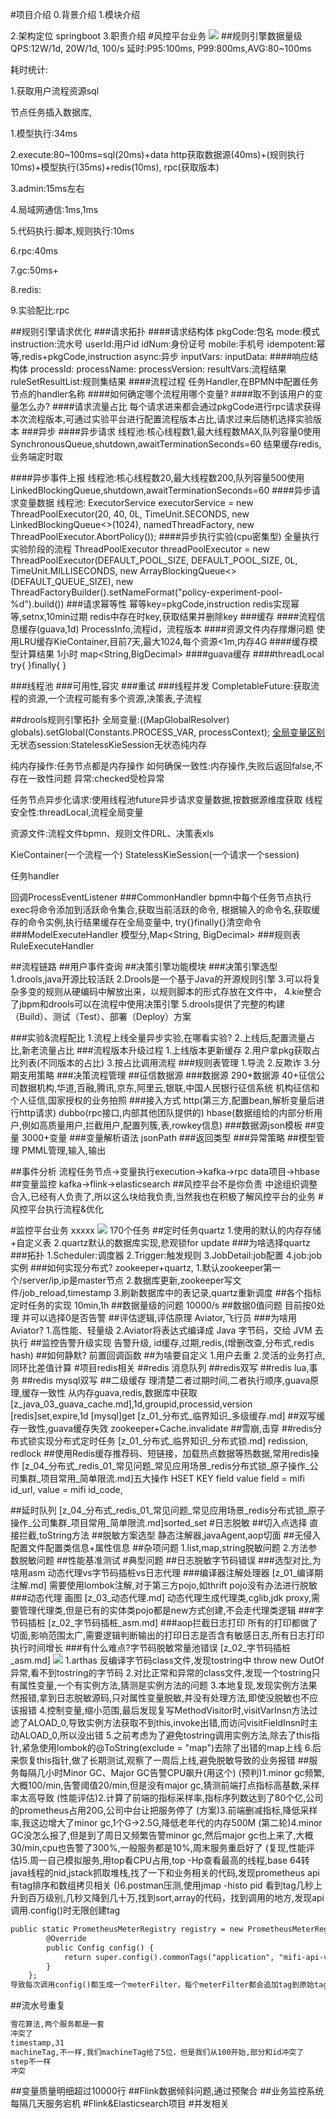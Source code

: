 #项目介绍
0.背景介绍
1.模块介绍

2.架构定位
springboot
3.职责介绍
#风控平台业务
![](.z_project_项目_xm金融_02_风控平台_images/df11ce7e.png)
##规则引擎数据量级
QPS:12W/1d, 20W/1d, 100/s
延时:P95:100ms, P99:800ms,AVG:80~100ms

耗时统计:

1.获取用户流程资源sql

节点任务插入数据库,

1.模型执行:34ms

2.execute:80~100ms=sql(20ms)+data http获取数据源(40ms)+(规则执行10ms)+模型执行(35ms)+redis(10ms), rpc(获取版本)

3.admin:15ms左右

4.局域网通信:1ms,1ms

5.代码执行:脚本,规则执行:10ms

6.rpc:40ms

7.gc:50ms+

8.redis:

9.实验配比:rpc


##规则引擎请求优化
###请求拓扑
####请求结构体
pkgCode:包名
mode:模式
instruction:流水号
userId:用户id
idNum:身份证号
mobile:手机号
idempotent:幂等,redis+pkgCode,instruction
async:异步
inputVars:
inputData:
####响应结构体
processId:
processName:
processVersion:
resultVars:流程结果
ruleSetResultList:规则集结果
####流程过程
任务Handler,在BPMN中配置任务节点的handler名称
####如何确定哪个流程用哪个变量?
####取不到该用户的变量怎么办?
####请求流量占比
每个请求进来都会通过pkgCode进行rpc请求获得本次流程版本,可通过实验平台进行配置流程版本占比,请求过来后随机选择实验版本
###异步
####异步请求
线程池:核心线程数1,最大线程数MAX,队列容量0使用SynchronousQueue,shutdown,awaitTerminationSeconds=60
结果缓存redis,业务端定时取

####异步事件上报
线程池:核心线程数20,最大线程数200,队列容量500使用LinkedBlockingQueue,shutdown,awaitTerminationSeconds=60
####异步请求变量数据
线程池:    ExecutorService executorService = new ThreadPoolExecutor(20, 40, 0L, TimeUnit.SECONDS, new LinkedBlockingQueue<>(1024), namedThreadFactory, new ThreadPoolExecutor.AbortPolicy());
####异步执行实验(cpu密集型)
全量执行实验阶段的流程
ThreadPoolExecutor threadPoolExecutor = new ThreadPoolExecutor(DEFAULT_POOL_SIZE, DEFAULT_POOL_SIZE, 0L, TimeUnit.MILLISECONDS, new ArrayBlockingQueue<>(DEFAULT_QUEUE_SIZE),
    new ThreadFactoryBuilder().setNameFormat("policy-experiment-pool-%d").build())
###请求幂等性
幂等key=pkgCode,instruction
redis实现幂等,setnx,10min过期
redis中存在时key,获取结果并删除key
###缓存
####流程信息缓存(guava,1d)
ProcessInfo,流程id，流程版本
####资源文件内存撑爆问题
使用LRU缓存KieContainer,目前7天,最大1024,每个资源<1m,内存4G
####缓存模型计算结果
1小时
map<String,BigDecimal>
####guava缓存
####threadLocal
try{
}finally{
}

###线程池
[](z_线程池问题清单.md)
###可用性,容灾
###重试
###线程并发
CompletableFuture:获取流程的资源,一个流程可能有多个资源,决策表,子流程

##drools规则引擎拓扑
全局变量:((MapGlobalResolver) globals).setGlobal(Constants.PROCESS_VAR, processContext);
[全局变量区别](https://einverne.github.io/post/2019/03/drools-syntax.html#fact-%E5%AF%B9%E8%B1%A1)
无状态session:StatelessKieSession无状态纯内存

纯内存操作:任务节点都是内存操作
如何确保一致性:内存操作,失败后返回false,不存在一致性问题
异常:checked受检异常

任务节点异步化请求:使用线程池future异步请求变量数据,按数据源维度获取
线程安全性:threadLocal,流程全局变量

资源文件:流程文件bpmn、规则文件DRL、决策表xls

KieContainer(一个流程一个) StatelessKieSession(一个请求一个session)

任务handler

回调ProcessEventListener
###CommonHandler
bpmn中每个任务节点执行exec将命令添加到活跃命令集合,获取当前活跃的命令,
根据输入的命令名,获取缓存的命令实例,执行结果缓存在全局变量中,
try{}finally{}清空命令
###ModelExecuteHandler
模型分,Map<String, BigDecimal>
###规则表RuleExecuteHandler

##流程链路
##用户事件查询
##决策引擎功能模块
###决策引擎选型
1.drools,java开源比较活跃
2.Drools是一个基于Java的开源规则引擎
3.可以将复杂多变的规则从硬编码中解放出来，以规则脚本的形式存放在文件中，
4.kie整合了jbpm和drools可以在流程中使用决策引擎
5.drools提供了完整的构建（Build）、测试（Test）、部署（Deploy）方案
[](https://stackoverflow.com/questions/9736143/drools-vs-jbpm-differences-pros-and-cons)
[](https://developer.aliyun.com/article/312752)


###实验&流程配比
1.流程上线全量异步实验,在哪看实验?
2.上线后,配置流量占比,新老流量占比
###流程版本升级过程
1.上线版本更新缓存
2.用户拿pkg获取占比列表(不同版本的占比)
3.按占比调用流程
###规则表管理
1.导流
2.反欺诈
3.分期支用策略
###决策流程管理
##征信数据源
###数据源
290+数据源
40+征信公司数据机构,华道,百融,腾讯,京东,阿里云,银联,中国人民银行征信系统
[](https://zhuanlan.zhihu.com/p/37541188)
机构征信和个人征信,国家授权的业务拍照
###接入方式
http(第三方,配置bean,解析变量后进行http请求)
dubbo(rpc接口,内部其他团队提供的)
hbase(数据组给的内部分析用户,例如高质量用户,拦截用户,配置列簇,表,rowkey信息)
###数据源json模板
##变量
3000+变量
###变量解析语法 
jsonPath
###返回类型
###异常策略
##模型管理
PMML管理,输入,输出

##事件分析
流程任务节点->变量执行execution->kafka->rpc data项目->hbase
##变量监控
kafka->flink->elasticsearch
##风控平台不是你负责
中途组织调整合入,已经有人负责了,所以这么块给我负责,当然我也在积极了解风控平台的业务
#风控平台执行流程&优化

#监控平台业务
xxxxx
![](.z_project_项目_xm金融_02_风控平台_images/aed99cb4.png)
170个任务
##定时任务quartz
1.使用的默认的内存存储+自定义表
2.quartz默认的数据库实现,悲观锁for update
###为啥选择quartz
###拓扑
1.Scheduler:调度器
2.Trigger:触发规则
3.JobDetail:job配置
4.job:job实例
###如何实现分布式?
zookeeper+quartz,
1.默认zookeeper第一个/server/ip,ip是master节点
2.数据库更新,zookeeper写文件/job_reload,timestamp
3.刷新数据库中的表记录,quartz重新调度
##各个指标定时任务的实现
10min,1h
##数据量级的问题
10000/s
##数据0值问题
目前按0处理
并可以选择0是否告警
##评估逻辑,评估原理
Aviator,飞行员
###为啥用Aviator?
1.高性能、轻量级
2.Aviator将表达式编译成 Java 字节码，交给 JVM 去执行
##监控告警升级实现
告警升级,
id缓存,过期,redis,(增删改查,分布式,redis hash)
##如何静默?
前置回调函数
##为啥要自定义
1.用户去重
2.灵活的业务打点,同环比差值计算
#项目redis相关
##redis 消息队列
##redis双写
##redis lua,事务
##redis mysql双写
##二级缓存
理清楚二者过期时间,二者执行顺序,guava原理,缓存一致性
从内存guava,redis,数据库中获取
[z_java_03_guava_cache.md],1d,groupid,processid,version
[redis]set,expire,1d
[mysql]get
[z_01_分布式_临界知识_多级缓存.md]
##双写缓存一致性,guava缓存失效
zookeeper+Cache.invalidate
##雪崩,击穿
[](z_java_03_guava_cache.md)
##redis分布式锁实现分布式定时任务
[z_01_分布式_临界知识_分布式锁.md]
redission, redlock
##使用Redis缓存推荐码、短链接，加载热点数据等热数据,常用redis操作
[z_04_分布式_redis_01_常见问题_常见应用场景_redis分布式锁_原子操作_公司集群_项目常用_简单限流.md]五大操作
HSET KEY field value
field = mifi id_url,
value = mifi id_code,



##延时队列
[z_04_分布式_redis_01_常见问题_常见应用场景_redis分布式锁_原子操作_公司集群_项目常用_简单限流.md]sorted_set
#日志脱敏
##切入点选择
直接拦截,toString方法
##脱敏方案选型
静态注解器,javaAgent,aop切面
##无侵入
配置文件配置类信息+属性信息
##杂项问题
1.list,map,string脱敏问题
2.方法参数脱敏问题
##性能基准测试
#典型问题
##日志脱敏字节码错误
###选型对比,为啥用asm
动态代理vs字节码插桩vs日志代理
###编译器注解处理器
[z_01_编译期注解.md]
需要使用lombok注解,对于第三方pojo,如thrift pojo没有办法进行脱敏
###动态代理
画图
[z_03_动态代理.md]
动态代理生成代理类,cglib,jdk proxy,需要管理代理类,但是已有的实体类pojo都是new方式创建,不会走代理类逻辑
###字节码插桩
[z_02_字节码插桩_asm.md]
###aop拦截日志打印
所有的打印都做了切面,影响范围太广,需要逻辑判断输出的打印日志是否含有敏感日志,所有日志打印执行时间增长
###有什么难点?字节码脱敏常量池错误
[z_02_字节码插桩_asm.md]
![](.z_02_字节码插桩_asm_images/4d561234.png)
1.arthas 反编译字节码class文件,发现tostring中 throw new OutOf异常,看不到tostring的字节码
2.对比正常和异常的class文件,发现一个tostring只有属性变量,一个有实例方法,猜测是实例方法的问题
3.本地复现,发现实例方法果然报错,拿到日志脱敏源码,只对属性变量脱敏,并没有处理方法,即使没脱敏也不应该报错
4.控制变量,缩小范围,最后发现复写MethodVisitor时,visitVarInsn方法过滤了ALOAD_0,导致实例方法获取不到this,invoke出错,而访问visitFieldInsn时主动ALOAD_0,所以没出错
5.之前考虑为了避免tostring调用实例方法,除去了this指针,紧急使用lombok的@ToString(exclude = "map")去除了出错的map上线
6.后来恢复this指针,做了长期测试,观察了一周后上线,避免脱敏导致的业务报错
##服务每隔几小时Minor GC、Major GC告警CPU飙升(用这个)
(预判)1.minor gc频繁,大概100/min,告警阈值20/min,但是没有major gc,猜测前端打点指标高基数,采样率太高导致
(性能评估)2.计算了前端的指标采样率,指标序列数达到了80个亿,公司的prometheus占用20G,公司中台让把服务停了
(方案)3.前端删减指标,降低采样率,我这边增大了minor gc,1个G->2.5G,降低老年代的内存500M
(第二轮)4.minor GC没怎么报了,但是到了周日又频繁告警minor  gc,然后major gc也上来了,大概30/min,cpu也告警了300%,一般服务都是10%,周末服务重启好了
(复现,性能评估)5.周一自己模拟服务,用top看CPU占用,top -Hp查看最高的线程,base 64转java线程的nid,jstack抓取堆栈,找了一下和业务相关的代码,发现prometheus api 有tag排序和数组拷贝相关
()6.postman压测,使用jmap -histo pid 看到tag几秒上升到百万级别,几秒又降到几十万,找到sort,array的代码，找到调用的地方,发现api调用.config()时无限创建tag
```asp
public static PrometheusMeterRegistry registry = new PrometheusMeterRegistry(PrometheusConfig.DEFAULT) {
        @Override
        public Config config() {
            return super.config().commonTags("application", "mifi-api-v2");
        }
    };
导致每次调用config()都生成一个meterFilter，每个meterFilter都会追加tag到原始tag,然后进行排序(导致cpu暴涨原因)
```

##流水号重复
```asp
雪花算法,两个服务都是一套
冲突了
timestamp,31
machineTag,不一样,我们machineTag给了5位，但是我们从100开始,部分和id冲突了
step不一样
冲突
```
##变量质量明细超过10000行
##Flink数据倾斜问题,通过预聚合
##业务监控系统每隔几天服务宕机
#Flink&Elasticsearch项目
#并发相关
